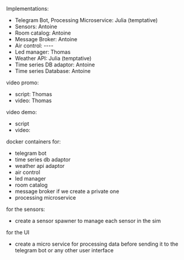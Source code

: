 Implementations:

-   Telegram Bot, Processing Microservice: Julia (temptative)
-   Sensors: Antoine
-   Room catalog: Antoine
-   Message Broker: Antoine
-   Air control: ----
-   Led manager: Thomas
-   Weather API: Julia (temptative)
-   Time series DB adaptor: Antoine
-   Time series Database: Antoine

video promo:

-   script: Thomas
-   video: Thomas

video demo:

-   script
-   video:

docker containers for:

-   telegram bot
-   time series db adaptor
-   weather api adaptor
-   air control
-   led manager
-   room catalog
-   message broker if we create a private one
-   processing microservice

for the sensors:

-   create a sensor spawner to manage each sensor in the sim

for the UI

-   create a micro service for processing data before sending it to the telegram bot or any other user interface
